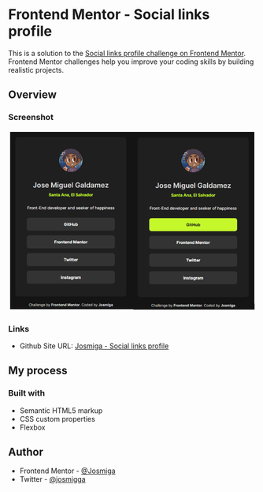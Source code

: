 # Frontend Mentor - Social links profile


This is a solution to the [Social links profile challenge on Frontend Mentor](https://www.frontendmentor.io/challenges/social-links-profile-UG32l9m6dQ). Frontend Mentor challenges help you improve your coding skills by building realistic projects. 

## Overview
### Screenshot
![alt text](image-2.png)

### Links
- Github Site URL: [Josmiga - Social links profile](https://github.com/Josmiga/social-links-profile-main)

## My process
### Built with
- Semantic HTML5 markup
- CSS custom properties
- Flexbox

## Author
- Frontend Mentor - [@Josmiga](https://www.frontendmentor.io/profile/Josmiga)
- Twitter - [@josmigga](https://x.com/josmigga)